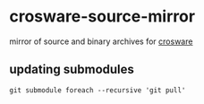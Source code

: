# crosware-source-mirror

mirror of source and binary archives for [crosware](https://github.com/ryanwoodsmall/crosware)

## updating submodules

```
git submodule foreach --recursive 'git pull'
```
